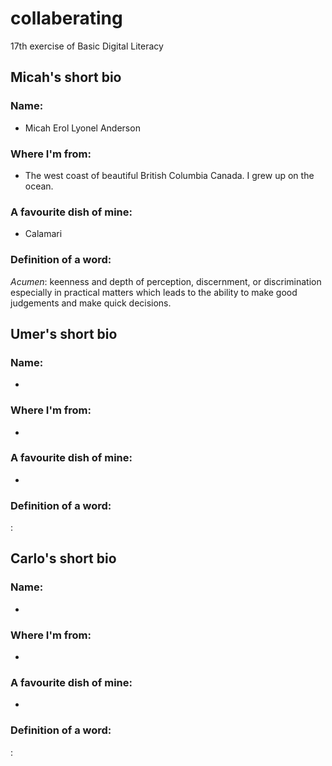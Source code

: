 # collaberating
17th exercise of Basic Digital Literacy

## Micah's short bio

### Name:
- Micah Erol Lyonel Anderson

### Where I'm from:
- The west coast of beautiful British Columbia Canada. I grew up on the ocean.

### A favourite dish of mine:
- Calamari

### Definition of a word:

*Acumen*: keenness and depth of perception, discernment, or discrimination especially in practical matters which leads to the ability to make good judgements and make quick decisions.

## Umer's short bio

### Name:
- 

### Where I'm from:
- 

### A favourite dish of mine:
- 

### Definition of a word:

*<word goes here>*: <definition goes here>

## Carlo's short bio

### Name:
- 

### Where I'm from:
- 

### A favourite dish of mine:
- 

### Definition of a word:

*<word goes here>*: <definition goes here>
